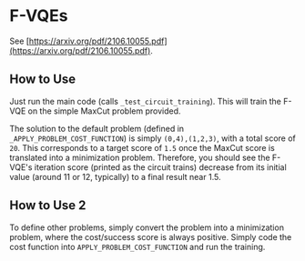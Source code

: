 # F-VQEs
See [https://arxiv.org/pdf/2106.10055.pdf](https://arxiv.org/pdf/2106.10055.pdf).

## How to Use
Just run the main code (calls `_test_circuit_training`).
This will train the F-VQE on the simple MaxCut problem provided. 

The solution to the default problem (defined in `_APPLY_PROBLEM_COST_FUNCTION`) is simply `(0,4),(1,2,3)`, with a total score of `20`.
This corresponds to a target score of `1.5` once the MaxCut score is translated into a minimization problem.
Therefore, you should see the F-VQE's iteration score (printed as the circuit trains) decrease from its initial value (around 11 or 12, typically) to a final result near 1.5.

## How to Use 2
To define other problems, simply convert the problem into a minimization problem, where the cost/success score is always positive.
Simply code the cost function into `APPLY_PROBLEM_COST_FUNCTION` and run the training.
